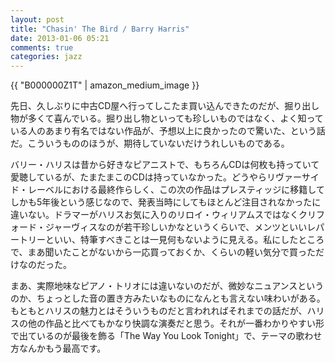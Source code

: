 ```yaml
---
layout: post
title: "Chasin' The Bird / Barry Harris"
date: 2013-01-06 05:21
comments: true
categories: jazz
---
```

{{ "B000000Z1T" | amazon_medium_image }}

先日、久しぶりに中古CD屋へ行ってしこたま買い込んできたのだが、掘り出し物が多くて喜んでいる。掘り出し物といっても珍しいものではなく、よく知っている人のあまり有名ではない作品が、予想以上に良かったので驚いた、という話だ。こういうもののほうが、期待していないだけうれしいものである。

<!--more-->

バリー・ハリスは昔から好きなピアニストで、もちろんCDは何枚も持っていて愛聴しているが、たまたまこのCDは持っていなかった。どうやらリヴァーサイド・レーベルにおける最終作らしく、この次の作品はプレスティッジに移籍してしかも5年後という感じなので、発表当時にしてもほとんど注目されなかったに違いない。ドラマーがハリスお気に入りのリロイ・ウィリアムスではなくクリフォード・ジャーヴィスなのが若干珍しいかなというくらいで、メンツといいレパートリーといい、特筆すべきことは一見何もないように見える。私にしたところで、まあ聞いたことがないから一応買っておくか、くらいの軽い気分で買っただけなのだった。

まあ、実際地味なピアノ・トリオには違いないのだが、微妙なニュアンスというのか、ちょっとした音の置き方みたいなものになんとも言えない味わいがある。もともとハリスの魅力とはそういうものだと言われればそれまでの話だが、ハリスの他の作品と比べてもかなり快調な演奏だと思う。それが一番わかりやすい形で出ているのが最後を飾る「The Way You Look Tonight」で、テーマの歌わせ方なんかもう最高です。